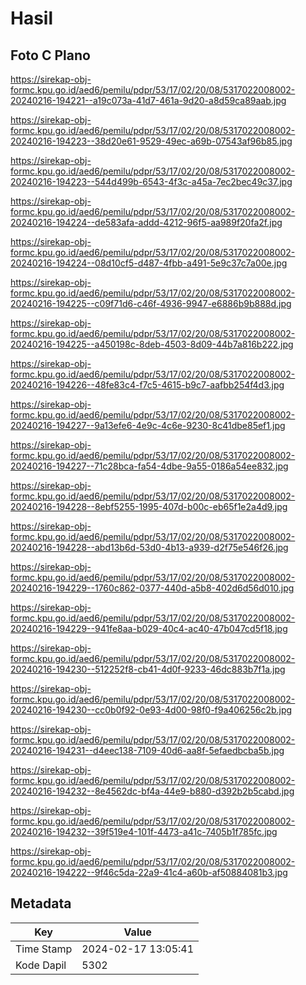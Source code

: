 # Hasil

## Foto C Plano

https://sirekap-obj-formc.kpu.go.id/aed6/pemilu/pdpr/53/17/02/20/08/5317022008002-20240216-194221--a19c073a-41d7-461a-9d20-a8d59ca89aab.jpg

https://sirekap-obj-formc.kpu.go.id/aed6/pemilu/pdpr/53/17/02/20/08/5317022008002-20240216-194223--38d20e61-9529-49ec-a69b-07543af96b85.jpg

https://sirekap-obj-formc.kpu.go.id/aed6/pemilu/pdpr/53/17/02/20/08/5317022008002-20240216-194223--544d499b-6543-4f3c-a45a-7ec2bec49c37.jpg

https://sirekap-obj-formc.kpu.go.id/aed6/pemilu/pdpr/53/17/02/20/08/5317022008002-20240216-194224--de583afa-addd-4212-96f5-aa989f20fa2f.jpg

https://sirekap-obj-formc.kpu.go.id/aed6/pemilu/pdpr/53/17/02/20/08/5317022008002-20240216-194224--08d10cf5-d487-4fbb-a491-5e9c37c7a00e.jpg

https://sirekap-obj-formc.kpu.go.id/aed6/pemilu/pdpr/53/17/02/20/08/5317022008002-20240216-194225--c09f71d6-c46f-4936-9947-e6886b9b888d.jpg

https://sirekap-obj-formc.kpu.go.id/aed6/pemilu/pdpr/53/17/02/20/08/5317022008002-20240216-194225--a450198c-8deb-4503-8d09-44b7a816b222.jpg

https://sirekap-obj-formc.kpu.go.id/aed6/pemilu/pdpr/53/17/02/20/08/5317022008002-20240216-194226--48fe83c4-f7c5-4615-b9c7-aafbb254f4d3.jpg

https://sirekap-obj-formc.kpu.go.id/aed6/pemilu/pdpr/53/17/02/20/08/5317022008002-20240216-194227--9a13efe6-4e9c-4c6e-9230-8c41dbe85ef1.jpg

https://sirekap-obj-formc.kpu.go.id/aed6/pemilu/pdpr/53/17/02/20/08/5317022008002-20240216-194227--71c28bca-fa54-4dbe-9a55-0186a54ee832.jpg

https://sirekap-obj-formc.kpu.go.id/aed6/pemilu/pdpr/53/17/02/20/08/5317022008002-20240216-194228--8ebf5255-1995-407d-b00c-eb65f1e2a4d9.jpg

https://sirekap-obj-formc.kpu.go.id/aed6/pemilu/pdpr/53/17/02/20/08/5317022008002-20240216-194228--abd13b6d-53d0-4b13-a939-d2f75e546f26.jpg

https://sirekap-obj-formc.kpu.go.id/aed6/pemilu/pdpr/53/17/02/20/08/5317022008002-20240216-194229--1760c862-0377-440d-a5b8-402d6d56d010.jpg

https://sirekap-obj-formc.kpu.go.id/aed6/pemilu/pdpr/53/17/02/20/08/5317022008002-20240216-194229--941fe8aa-b029-40c4-ac40-47b047cd5f18.jpg

https://sirekap-obj-formc.kpu.go.id/aed6/pemilu/pdpr/53/17/02/20/08/5317022008002-20240216-194230--512252f8-cb41-4d0f-9233-46dc883b7f1a.jpg

https://sirekap-obj-formc.kpu.go.id/aed6/pemilu/pdpr/53/17/02/20/08/5317022008002-20240216-194230--cc0b0f92-0e93-4d00-98f0-f9a406256c2b.jpg

https://sirekap-obj-formc.kpu.go.id/aed6/pemilu/pdpr/53/17/02/20/08/5317022008002-20240216-194231--d4eec138-7109-40d6-aa8f-5efaedbcba5b.jpg

https://sirekap-obj-formc.kpu.go.id/aed6/pemilu/pdpr/53/17/02/20/08/5317022008002-20240216-194232--8e4562dc-bf4a-44e9-b880-d392b2b5cabd.jpg

https://sirekap-obj-formc.kpu.go.id/aed6/pemilu/pdpr/53/17/02/20/08/5317022008002-20240216-194232--39f519e4-101f-4473-a41c-7405b1f785fc.jpg

https://sirekap-obj-formc.kpu.go.id/aed6/pemilu/pdpr/53/17/02/20/08/5317022008002-20240216-194222--9f46c5da-22a9-41c4-a60b-af50884081b3.jpg


## Metadata

| Key        | Value               |
| ---------- | ------------------- |
| Time Stamp | 2024-02-17 13:05:41 |
| Kode Dapil | 5302                |



